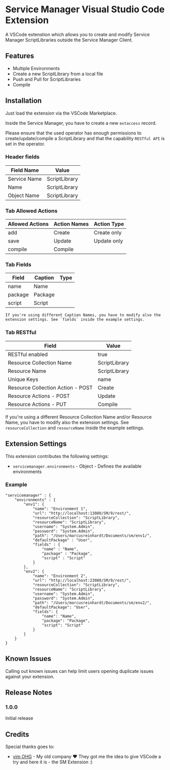 # Service Manager Visual Studio Code Extension

A VSCode extenstion which allows you to create and modify Service Manager ScriptLibraries outside the Service Manager Client.

## Features

* Multiple Environments
* Create a new ScriptLibrary from a local file
* Push and Pull for ScriptLibraries
* Compile

## Installation

Just load the extension via the VSCode Marketplace.

Inside the Service Manager, you have to create a new `extaccess` record.

Please ensure that the used operator has enough permissions to create/update/compile a ScriptLibrary and that the capability `RESTful API` is set in the operator.

### Header fields

| Field Name   | Value         |
| ------------ | ------------- |
| Service Name | ScriptLibrary |
| Name         | ScriptLibrary |
| Object Name  | ScriptLibrary |

### Tab Allowed Actions

| Allowed Actions | Action Names | Action Type |
| --------------- | ------------ | ----------- |
| add             | Create       | Create only |
| save            | Update       | Update only |
| compile         | Compile      | <empty>     |

### Tab Fields

| Field   | Caption | Type    |
| ------- | ------- | ------- |
| name    | Name    | <empty> |
| package | Package | <empty> |
| script  | Script  | <empty> |

```
If you're using different Caption Names, you have to modify also the extension settings. See `fields` inside the example settings.
```

### Tab RESTful

| Field                             | Value         |
| --------------------------------- | ------------- |
| RESTful enabled                   | true          |
| Resource Collection Name          | ScriptLibrary |
| Resource Name                     | ScriptLibrary |
| Unique Keys                       | name          |
| Resource Collection Action - POST | Create        |
| Resource Actions - POST           | Update        |
| Resource Actions - PUT            | Compile       |

If you're using a different Resource Collection Name and/or Resource Name, you have to modify also the extension settings. See `resourceCollection` and `resourceName` inside the example settings.

## Extension Settings

This extension contributes the following settings:

* `servicemanager.environments` - Object - Defines the available environments


### Example

```
"servicemanager" : {
    "environments" : {
        "env1": {
            "name": "Environment 1",
            "url": "http://localhost:13080/SM/9/rest/",
            "resourceCollection": "ScriptLibrary",
            "resourceName": "ScriptLibrary",
            "username": "System.Admin",
            "password": "System.Admin",
            "path": "/Users/marcusreinhardt/Documents/sm/env1/",
            "defaultPackage" : "User",
            "fields" : {
                "name" : "Name",
                "package" : "Package",
                "script" : "Script"
            }
        },
        "env2": {
            "name": "Environment 2",
            "url": "http://localhost:23080/SM/9/rest/",
            "resourceCollection": "ScriptLibrary",
            "resourceName": "ScriptLibrary",
            "username": "System.Admin",
            "password": "System.Admin",
            "path": "/Users/marcusreinhardt/Documents/sm/env2/",
            "defaultPackage": "User",
            "fields": {
                "name": "Name",
                "package": "Package",
                "script": "Script"
            }
        }
    }
}
```

## Known Issues

Calling out known issues can help limit users opening duplicate issues against your extension.

## Release Notes

### 1.0.0

Initial release

## Credits

Special thanks goes to:

* [yim OHG](https://www.y-im.de) - My old company :heart: They got me the idea to give VSCode a try and here it is - the SM Extension :)
